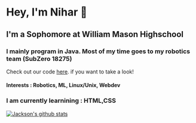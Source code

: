 # Hey, I'm Nihar 👋

## I'm a Sophomore at William Mason Highschool

### I mainly program in Java. Most of my time goes to my robotics team (SubZero 18275)

Check out our code [here](https://github.com/SubZeroRobotics/SubZeroUltimateGoal). if you want to take a look!

#### Interests : Robotics, ML, Linux/Unix, Webdev

### I am currently learnining : HTML,CSS

[![Jackson's github stats](https://github-readme-stats.vercel.app/api?username=niharkod)](https://github.com/anuraghazra/github-readme-stats)
